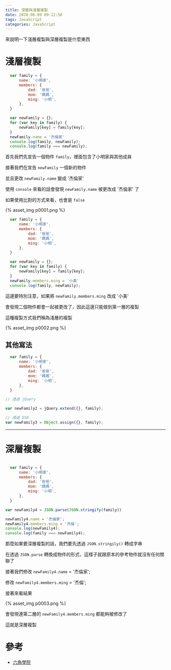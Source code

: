 ```yaml
---
title: 深層與淺層複製
date: 2020-06-09 09:12:58
tags: JavaScript
categories: JavaScript 
---
```


來說明一下淺層複製與深層複製是什麼東西

<!-- more -->

# 淺層複製

```javascript
  var family = {
      name: '小明家',
      members: {
          dad: '爸爸',
          mom: '媽媽',
          ming: '小明',
      },
  }

  var newFamily = {};
  for (var key in family) {
      newFamily[key] = family[key];
  }
  newFamily.name = '杰倫家'
  console.log(family, newFamily);
  console.log(family === newFamily);
```

首先我們先宣告一個物件 ```family```，裡面包含了小明家與其他成員

接著我們在宣告 ```newFamily``` 一個新的物件

並且更改 ```newFamily.name``` 變成 '杰倫家'

使用 ```console``` 來看的話會發現 ```newFamily.name``` 被更改成 '杰倫家' 了

如果使用比對的方式來看，也會是 ```false```

{% asset_img p0001.png %}

```javascript
  var family = {
      name: '小明家',
      members: {
          dad: '爸爸',
          mom: '媽媽',
          ming: '小明',
      },
  }

  var newFamily = {};
  for (var key in family) {
      newFamily[key] = family[key];
  }
  newFamily.members.ming = '小美'
  console.log(family, newFamily);
```

這邊要特別注意，如果將 ```newFamily.members.ming``` 改成 '小美'

會發現二個物件都會一起被更改了，因此這邊只能做到第一層的複製

這種複製方式我們稱為淺層的複製

{% asset_img p0002.png %}

## 其他寫法
```javascript
  var family = {
      name: '小明家',
      members: {
          dad: '爸爸',
          mom: '媽媽',
          ming: '小明',
      },
  }

// 透過 jQuery

var newFamily2 = jQuery.extend({}, family);

// 透過 ES6
var newFamily3 = Object.assign({}, family);
```
---
# 深層複製

```javascript

  var family = {
      name: '小明家',
      members: {
          dad: '爸爸',
          mom: '媽媽',
          ming: '小明',
      },
  }

var newFamily4 = JSON.parse(JSON.stringify(family))

newFamily4.name = '杰倫家';
newFamily4.members.ming = '杰倫';
console.log(newFamily4);
console.log(family === newFamily4);
```

那麼如果要深層複製的話，我們要先透過 ```JSON.stringily()``` 轉成字串

在透過 ```JSON.parse``` 轉換成物件的形式，這樣子就跟原本的參考物件就沒有任何關聯了

接著我們修改 ```newFamily4.name``` = '杰倫家';

修改 ```newFamily4.members.ming``` = '杰倫';

接著來看結果

{% asset_img p0003.png %}

會發現連第二層的 ```newFamily4.members.ming``` 都能夠被修改了

這就是深層複製

# 參考

+ [六角學院](https://www.hexschool.com/)